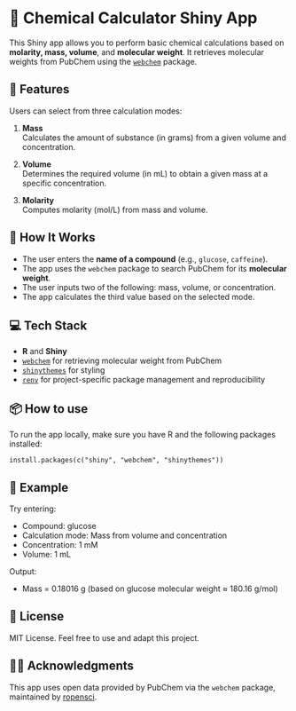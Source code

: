 # 🧪 Chemical Calculator Shiny App

This Shiny app allows you to perform basic chemical calculations based on **molarity, mass, volume**, and **molecular weight**. It retrieves molecular weights from PubChem using the [`webchem`](https://github.com/ropensci/webchem) package.

## 🚀 Features

Users can select from three calculation modes:

1. **Mass**  
   Calculates the amount of substance (in grams) from a given volume and concentration.

2. **Volume**  
   Determines the required volume (in mL) to obtain a given mass at a specific concentration.

3. **Molarity**  
   Computes molarity (mol/L) from mass and volume.

## 🧮 How It Works

- The user enters the **name of a compound** (e.g., `glucose`, `caffeine`).
- The app uses the `webchem` package to search PubChem for its **molecular weight**.
- The user inputs two of the following: mass, volume, or concentration.
- The app calculates the third value based on the selected mode.

## 💻 Tech Stack

- **R** and **Shiny**
- [`webchem`](https://docs.ropensci.org/webchem/) for retrieving molecular weight from PubChem
- [`shinythemes`](https://rstudio.github.io/shinythemes/) for styling
- [`renv`](https://docs.posit.co/ide/user/ide/guide/environments/r/renv.html) for project-specific package management and reproducibility

## 📦 How to use

To run the app locally, make sure you have R and the following packages installed:

`install.packages(c("shiny", "webchem", "shinythemes"))`

## 🧪 Example
Try entering:
- Compound: glucose
- Calculation mode: Mass from volume and concentration
- Concentration: 1 mM
- Volume: 1 mL

Output:
- Mass = 0.18016 g (based on glucose molecular weight ≈ 180.16 g/mol)

## 📄 License
MIT License. Feel free to use and adapt this project.

## 🙋‍♀️ Acknowledgments
This app uses open data provided by PubChem via the `webchem` package, maintained by [ropensci](https://ropensci.org/).



